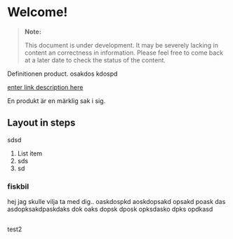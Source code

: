 Welcome!
===================


> **Note:**
> 
> This document is under development. It may be severely lacking in content an correctness in information. Please feel free to come back at a later date to check the status of the content.


Definitionen product. osakdos kdospd

[enter link description here](test.com)

En produkt är en märklig sak i sig.


## Layout in steps

sdsd

 1. List item
 2. sds
 3. sd

### fiskbil

hej jag skulle vilja ta med dig..
oaskdospkd aoskdopsakd opsakd poask das
asdopksakdpaskdaks dok oaks dopsk dposk 
opksdasko dpks opdkasd


## 
test2